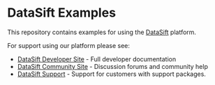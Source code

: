 # DataSift Examples

This repository contains examples for using the [DataSift](http://datasift.com) platform. 

For support using our platform please see:

* [DataSift Developer Site](http://dev.datasift.com) - Full developer documentation
* [DataSift Community Site](http://community.datasift.com) - Discussion forums and community help
* [DataSift Support](http://support.datasift.com) - Support for customers with support packages.

